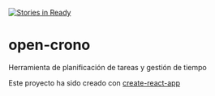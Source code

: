 [![Stories in Ready](https://badge.waffle.io/juandjara/open-crono.png?label=ready&title=Ready)](https://waffle.io/juandjara/open-crono)
# open-crono
Herramienta de planificación de tareas y gestión de tiempo

Este proyecto ha sido creado con [create-react-app](https://github.com/facebookincubator/create-react-app)
